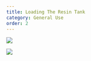 ```yaml
---
title: Loading The Resin Tank
category: General Use
order: 2
---
```


![](//localhost:4000/cmac-formlabs/images/load_right.jpg)

![](//localhost:4000/cmac-formlabs/images/back2.jpg)